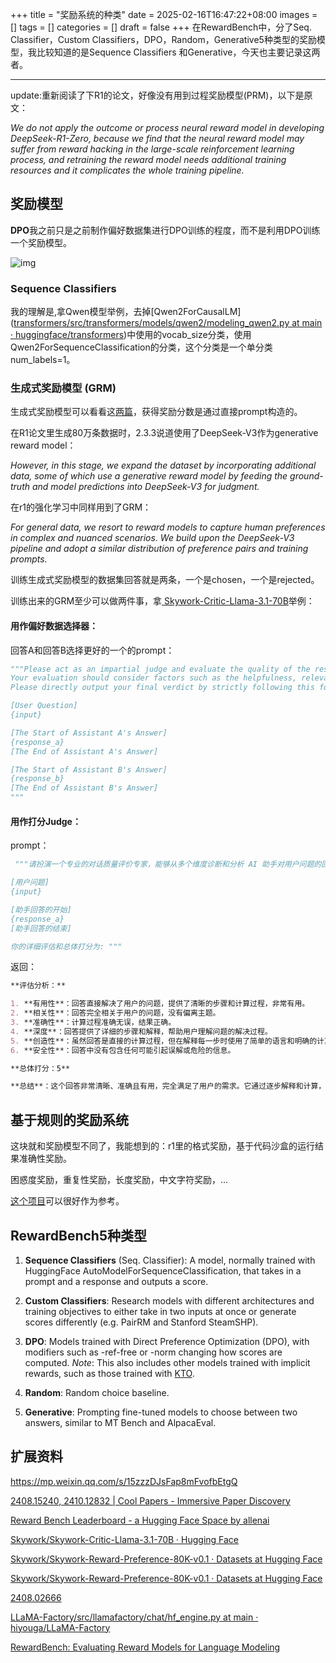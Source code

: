 +++
title = "奖励系统的种类"
date = 2025-02-16T16:47:22+08:00
images = []
tags = []
categories = []
draft = false
+++
在RewardBench中，分了Seq. Classifier，Custom Classifiers，DPO，Random，Generative5种类型的奖励模型，我比较知道的是Sequence Classifiers 和Generative，今天也主要记录这两者。
<!--more-->
---

update:重新阅读了下R1的论文，好像没有用到过程奖励模型(PRM)，以下是原文：

*We do not apply the outcome or process neural reward model in developing DeepSeek-R1-Zero, because we find that the neural reward model may suffer from reward hacking in the large-scale reinforcement learning process, and retraining the reward model needs additional training resources and it complicates the whole training pipeline.*
## 奖励模型

**DPO**我之前只是之前制作偏好数据集进行DPO训练的程度，而不是利用DPO训练一个奖励模型。

![img](https://xtuner.readthedocs.io/zh-cn/latest/_images/preference_data.png)

### Sequence Classifiers

我的理解是,拿Qwen模型举例，去掉[Qwen2ForCausalLM]([transformers/src/transformers/models/qwen2/modeling_qwen2.py at main · huggingface/transformers](https://github.com/huggingface/transformers/blob/main/src/transformers/models/qwen2/modeling_qwen2.py#766))中使用的vocab_size分类，使用Qwen2ForSequenceClassification的分类，这个分类是一个单分类num_labels=1。



### 生成式奖励模型 (GRM)

生成式奖励模型可以看看这[两篇](https://papers.cool/arxiv/2408.15240,2410.12832)，获得奖励分数是通过直接prompt构造的。

在R1论文里生成80万条数据时，2.3.3说道使用了DeepSeek-V3作为generative reward model：

*However, in this stage, we expand the dataset by incorporating additional data, some of which use a generative reward model by feeding the ground-truth and model predictions into DeepSeek-V3 for judgment.*

在r1的强化学习中同样用到了GRM：

*For general data, we resort to reward models to capture human preferences in complex and nuanced scenarios. We build upon the DeepSeek-V3 pipeline and adopt a similar distribution of preference pairs and training prompts.*

训练生成式奖励模型的数据集回答就是两条，一个是chosen，一个是rejected。

训练出来的GRM至少可以做两件事，拿[ Skywork-Critic-Llama-3.1-70B](https://huggingface.co/Skywork/Skywork-Critic-Llama-3.1-70B)举例：

#### 用作偏好数据选择器：

回答A和回答B选择更好的一个的prompt：

```python
"""Please act as an impartial judge and evaluate the quality of the responses provided by two AI assistants to the user question displayed below. You should choose the assistant that follows the user\'s instructions and answers the user\'s question better. 
Your evaluation should consider factors such as the helpfulness, relevance, accuracy, depth, creativity, and level of detail of their responses. Avoid any position biases and ensure that the order in which the responses were presented does not influence your decision. Do not allow the length of the responses to influence your evaluation. Do not favor certain names of the assistants. Be as objective as possible. 
Please directly output your final verdict by strictly following this format: "[[A]]" if assistant A is better, "[[B]]" if assistant B is better.

[User Question]
{input}

[The Start of Assistant A's Answer]
{response_a}
[The End of Assistant A's Answer]

[The Start of Assistant B's Answer]
{response_b}
[The End of Assistant B's Answer]
"""
```

#### 用作打分Judge：

prompt：

```python
 """请扮演一个专业的对话质量评价专家，能够从多个维度诊断和分析 AI 助手对用户问题的回答，并进行总体打分（分值范围是 1-5）。你的评估应考虑回答的有用性、相关性、准确性、深度、创造性、安全性等众多维度，请注意，不同任务类型的指令对评估分析维度的侧重不一样，需要根据具体的问题进行分析。

[用户问题]
{input}

[助手回答的开始]
{response_a}
[助手回答的结束]

你的详细评估和总体打分为: """
```

返回：

```markdown
**评估分析：**

1. **有用性**：回答直接解决了用户的问题，提供了清晰的步骤和计算过程，非常有用。
2. **相关性**：回答完全相关于用户的问题，没有偏离主题。
3. **准确性**：计算过程准确无误，结果正确。
4. **深度**：回答提供了详细的步骤和解释，帮助用户理解问题的解决过程。
5. **创造性**：虽然回答是直接的计算过程，但在解释每一步时使用了简单的语言和明确的计算，使得回答易于理解。
6. **安全性**：回答中没有包含任何可能引起误解或危险的信息。

**总体打分：5**

**总结**：这个回答非常清晰、准确且有用，完全满足了用户的需求。它通过逐步解释和计算，帮助用户理解问题的解决过程。没有发现任何需要改进的地方，因此给予满分。

```



## 基于规则的奖励系统

这块就和奖励模型不同了，我能想到的：r1里的格式奖励，基于代码沙盒的运行结果准确性奖励。

困惑度奖励，重复性奖励，长度奖励，中文字符奖励，...

[这个项目]([ahxt/mini-r1-zero](https://github.com/ahxt/mini-r1-zero))可以很好作为参考。

## RewardBench5种类型

1. **Sequence Classifiers** (Seq. Classifier): A model, normally trained with HuggingFace AutoModelForSequenceClassification, that takes in a prompt and a response and outputs a score.

2. **Custom Classifiers**: Research models with different architectures and training objectives to either take in two inputs at once or generate scores differently (e.g. PairRM and Stanford SteamSHP).

3. **DPO**: Models trained with Direct Preference Optimization (DPO), with modifiers such as -ref-free or -norm changing how scores are computed. *Note*: This also includes other models trained with implicit rewards, such as those trained with [KTO](https://arxiv.org/abs/2402.01306).

4. **Random**: Random choice baseline.

5. **Generative**: Prompting fine-tuned models to choose between two answers, similar to MT Bench and AlpacaEval.


## 扩展资料

https://mp.weixin.qq.com/s/15zzzDJsFap8mFvofbEtgQ

[2408.15240, 2410.12832 | Cool Papers - Immersive Paper Discovery](https://papers.cool/arxiv/2408.15240,2410.12832)

[Reward Bench Leaderboard - a Hugging Face Space by allenai](https://huggingface.co/spaces/allenai/reward-bench)

[Skywork/Skywork-Critic-Llama-3.1-70B · Hugging Face](https://huggingface.co/Skywork/Skywork-Critic-Llama-3.1-70B)

[Skywork/Skywork-Reward-Preference-80K-v0.1 · Datasets at Hugging Face](https://huggingface.co/datasets/Skywork/Skywork-Reward-Preference-80K-v0.1/viewer?row=4)

[Skywork/Skywork-Reward-Preference-80K-v0.1 · Datasets at Hugging Face](https://huggingface.co/datasets/Skywork/Skywork-Reward-Preference-80K-v0.1/viewer?row=4)

[2408.02666](https://arxiv.org/pdf/2408.02666)

[LLaMA-Factory/src/llamafactory/chat/hf_engine.py at main · hiyouga/LLaMA-Factory](https://github.com/hiyouga/LLaMA-Factory/blob/main/src/llamafactory/chat/hf_engine.py#L398)

[RewardBench: Evaluating Reward Models for Language Modeling](https://arxiv.org/abs/2403.13787)




